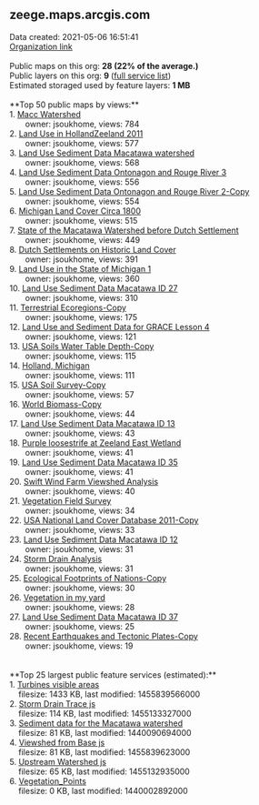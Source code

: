 <h2>zeege.maps.arcgis.com</h2> Data created: 2021-05-06 16:51:41 <br /><a target='new' href='https://zeege.maps.arcgis.com'>Organization link</a><br /><br />Public maps on this org: <b>28 (22% of the average.)</b><br />Public layers on this org: <b>9 </b>(<a target='new' href='https://services.arcgis.com/0FNv1sSmZ5iFaOeU/ArcGIS/rest/services'>full service list</a>)<br />Estimated storaged used by feature layers: <b>1 MB</b><br /><br />**Top 50 public maps by views:**<br />  1. <a target='new' href='https://www.arcgis.com/home/item.html?id=84df264c6d68421fa3f1dbcd5b948f84'>Macc Watershed</a> <br />  &nbsp;&nbsp;&nbsp;&nbsp; &nbsp;&nbsp;owner: jsoukhome, views: 784<br />  2. <a target='new' href='https://www.arcgis.com/home/item.html?id=fede89dabefd4ba9b3424454861a2c7f'>Land Use in HollandZeeland 2011</a> <br />  &nbsp;&nbsp;&nbsp;&nbsp; &nbsp;&nbsp;owner: jsoukhome, views: 577<br />  3. <a target='new' href='https://www.arcgis.com/home/item.html?id=083974461df84cad9a4601f5124ce9f7'>Land Use Sediment Data Macatawa watershed</a> <br />  &nbsp;&nbsp;&nbsp;&nbsp; &nbsp;&nbsp;owner: jsoukhome, views: 568<br />  4. <a target='new' href='https://www.arcgis.com/home/item.html?id=9ac86b15ff4e4dae9e125ff3bc348510'>Land Use Sediment Data Ontonagon and Rouge River 3</a> <br />  &nbsp;&nbsp;&nbsp;&nbsp; &nbsp;&nbsp;owner: jsoukhome, views: 556<br />  5. <a target='new' href='https://www.arcgis.com/home/item.html?id=0113e39331ca495e8e08695a0b0ad925'>Land Use Sediment Data Ontonagon and Rouge River 2-Copy</a> <br />  &nbsp;&nbsp;&nbsp;&nbsp; &nbsp;&nbsp;owner: jsoukhome, views: 554<br />  6. <a target='new' href='https://www.arcgis.com/home/item.html?id=a9d185e2ef1240c2aa882013d7248091'>Michigan Land Cover Circa 1800</a> <br />  &nbsp;&nbsp;&nbsp;&nbsp; &nbsp;&nbsp;owner: jsoukhome, views: 515<br />  7. <a target='new' href='https://www.arcgis.com/home/item.html?id=1aebea0cd35c41be92192bf1d27c2dfd'>State of the Macatawa Watershed before Dutch Settlement</a> <br />  &nbsp;&nbsp;&nbsp;&nbsp; &nbsp;&nbsp;owner: jsoukhome, views: 449<br />  8. <a target='new' href='https://www.arcgis.com/home/item.html?id=d9f2a3705eac4cf19e58a9c08f046264'>Dutch Settlements on Historic Land Cover</a> <br />  &nbsp;&nbsp;&nbsp;&nbsp; &nbsp;&nbsp;owner: jsoukhome, views: 391<br />  9. <a target='new' href='https://www.arcgis.com/home/item.html?id=0d7b09f19e6d4337aa5fb2e37404e48a'>Land Use in the State of Michigan 1</a> <br />  &nbsp;&nbsp;&nbsp;&nbsp; &nbsp;&nbsp;owner: jsoukhome, views: 360<br />  10. <a target='new' href='https://www.arcgis.com/home/item.html?id=99d62ca0b1bf4809b88f159adc3f7f53'>Land Use Sediment Data Macatawa ID 27</a> <br />  &nbsp;&nbsp;&nbsp;&nbsp; &nbsp;&nbsp;owner: jsoukhome, views: 310<br />  11. <a target='new' href='https://www.arcgis.com/home/item.html?id=b0167378f0cf4649b10a3cb27e3716b1'>Terrestrial Ecoregions-Copy</a> <br />  &nbsp;&nbsp;&nbsp;&nbsp; &nbsp;&nbsp;owner: jsoukhome, views: 175<br />  12. <a target='new' href='https://www.arcgis.com/home/item.html?id=cbafc9160fd9452cb97031b31e96d490'>Land Use and Sediment Data for GRACE Lesson 4</a> <br />  &nbsp;&nbsp;&nbsp;&nbsp; &nbsp;&nbsp;owner: jsoukhome, views: 121<br />  13. <a target='new' href='https://www.arcgis.com/home/item.html?id=5f3869d86e4c482f82c021d9f54badef'>USA Soils Water Table Depth-Copy</a> <br />  &nbsp;&nbsp;&nbsp;&nbsp; &nbsp;&nbsp;owner: jsoukhome, views: 115<br />  14. <a target='new' href='https://www.arcgis.com/home/item.html?id=bf42a010f4534ab4b12a97be64efce1a'>Holland, Michigan</a> <br />  &nbsp;&nbsp;&nbsp;&nbsp; &nbsp;&nbsp;owner: jsoukhome, views: 111<br />  15. <a target='new' href='https://www.arcgis.com/home/item.html?id=ea2aedcda14b429d8053ddf7f7e29d85'>USA Soil Survey-Copy</a> <br />  &nbsp;&nbsp;&nbsp;&nbsp; &nbsp;&nbsp;owner: jsoukhome, views: 57<br />  16. <a target='new' href='https://www.arcgis.com/home/item.html?id=feff5026d6fe43658b964ac0a7246034'>World Biomass-Copy</a> <br />  &nbsp;&nbsp;&nbsp;&nbsp; &nbsp;&nbsp;owner: jsoukhome, views: 44<br />  17. <a target='new' href='https://www.arcgis.com/home/item.html?id=c7d43e0510ab469a8215f9f6502c03d8'>Land Use Sediment Data Macatawa ID 13</a> <br />  &nbsp;&nbsp;&nbsp;&nbsp; &nbsp;&nbsp;owner: jsoukhome, views: 43<br />  18. <a target='new' href='https://www.arcgis.com/home/item.html?id=01c0a1a137fb4c0bb2f01c79a1abd4d8'>Purple loosestrife at Zeeland East Wetland</a> <br />  &nbsp;&nbsp;&nbsp;&nbsp; &nbsp;&nbsp;owner: jsoukhome, views: 41<br />  19. <a target='new' href='https://www.arcgis.com/home/item.html?id=5c4b830b25c94df99ce0ad6b352f27f1'>Land Use Sediment Data Macatawa ID 35</a> <br />  &nbsp;&nbsp;&nbsp;&nbsp; &nbsp;&nbsp;owner: jsoukhome, views: 41<br />  20. <a target='new' href='https://www.arcgis.com/home/item.html?id=874a5a2a70224f1eb76357a8020ce90f'>Swift Wind Farm Viewshed Analysis</a> <br />  &nbsp;&nbsp;&nbsp;&nbsp; &nbsp;&nbsp;owner: jsoukhome, views: 40<br />  21. <a target='new' href='https://www.arcgis.com/home/item.html?id=8e811ddf69264972850b78e35fc39759'>Vegetation Field Survey</a> <br />  &nbsp;&nbsp;&nbsp;&nbsp; &nbsp;&nbsp;owner: jsoukhome, views: 34<br />  22. <a target='new' href='https://www.arcgis.com/home/item.html?id=084f70df189d49bcbd8f43e62237100b'>USA National Land Cover Database 2011-Copy</a> <br />  &nbsp;&nbsp;&nbsp;&nbsp; &nbsp;&nbsp;owner: jsoukhome, views: 33<br />  23. <a target='new' href='https://www.arcgis.com/home/item.html?id=775c5dc7730449ad95c09dd676782816'>Land Use Sediment Data Macatawa ID 12</a> <br />  &nbsp;&nbsp;&nbsp;&nbsp; &nbsp;&nbsp;owner: jsoukhome, views: 31<br />  24. <a target='new' href='https://www.arcgis.com/home/item.html?id=85c0bfe8a10c4bc5904591e1a60956f9'>Storm Drain Analysis</a> <br />  &nbsp;&nbsp;&nbsp;&nbsp; &nbsp;&nbsp;owner: jsoukhome, views: 31<br />  25. <a target='new' href='https://www.arcgis.com/home/item.html?id=51ce2bd2e70249399aa7bac91cfe247e'>Ecological Footprints of Nations-Copy</a> <br />  &nbsp;&nbsp;&nbsp;&nbsp; &nbsp;&nbsp;owner: jsoukhome, views: 30<br />  26. <a target='new' href='https://www.arcgis.com/home/item.html?id=f7cfe9ab42fc4161846a04cc10591439'>Vegetation in my yard</a> <br />  &nbsp;&nbsp;&nbsp;&nbsp; &nbsp;&nbsp;owner: jsoukhome, views: 28<br />  27. <a target='new' href='https://www.arcgis.com/home/item.html?id=c60d404e8ab745e1a6e4451dcc3d2728'>Land Use Sediment Data Macatawa ID 37</a> <br />  &nbsp;&nbsp;&nbsp;&nbsp; &nbsp;&nbsp;owner: jsoukhome, views: 25<br />  28. <a target='new' href='https://www.arcgis.com/home/item.html?id=61ec18eafc064557b3c82a1cae07c9c7'>Recent Earthquakes and Tectonic Plates-Copy</a> <br />  &nbsp;&nbsp;&nbsp;&nbsp; &nbsp;&nbsp;owner: jsoukhome, views: 19<br /><br /><br />**Top 25 largest public feature services (estimated):**<br /> 1. <a target='new' href='https://www.arcgis.com/home/item.html?id=5978c9adac99482ea12f85dcd47f07a0'>Turbines visible areas</a><br /> &nbsp;&nbsp;&nbsp;&nbsp;filesize: 1433 KB, last modified: 1455839566000<br /> 2. <a target='new' href='https://www.arcgis.com/home/item.html?id=2f4eddaff0c1461bbf5b185678671cb4'>Storm Drain Trace js</a><br /> &nbsp;&nbsp;&nbsp;&nbsp;filesize: 114 KB, last modified: 1455133327000<br /> 3. <a target='new' href='https://www.arcgis.com/home/item.html?id=571a379038394bf29e77a965098d0573'>Sediment data for the Macatawa watershed</a><br /> &nbsp;&nbsp;&nbsp;&nbsp;filesize: 81 KB, last modified: 1440090694000<br /> 4. <a target='new' href='https://www.arcgis.com/home/item.html?id=2b7329ae59904ca18afbad8bc4403b3a'>Viewshed from Base js</a><br /> &nbsp;&nbsp;&nbsp;&nbsp;filesize: 81 KB, last modified: 1455839623000<br /> 5. <a target='new' href='https://www.arcgis.com/home/item.html?id=4551e3df29fd4b1680a95f0f70c1da8b'>Upstream Watershed js</a><br /> &nbsp;&nbsp;&nbsp;&nbsp;filesize: 65 KB, last modified: 1455132935000<br /> 6. <a target='new' href='https://www.arcgis.com/home/item.html?id=a92db445adae4bc3aea4d3cc2d29504d'>Vegetation_Points</a><br /> &nbsp;&nbsp;&nbsp;&nbsp;filesize: 0 KB, last modified: 1440002892000<br />